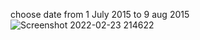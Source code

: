 choose date from 1 July 2015 to 9 aug 2015
![Screenshot 2022-02-23 214622](https://user-images.githubusercontent.com/87301585/155360425-61a31344-8030-49e1-8049-bab28c84f0d2.png)

